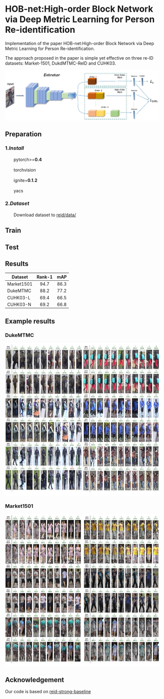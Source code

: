 # HOB-net:High-order Block Network via Deep Metric Learning for Person Re-identification  

Implementation of the paper HOB-net:High-order Block Network via Deep Metric Learning for Person Re-identification.  
  
The approach proposed in the paper is simple yet effective on three re-ID datasets: Market-1501, DukdMTMC-ReID and CUHK03.  

![Alt text](https://github.com/NothingToSay99/HOB-net/blob/main/images/p2.png)

## Preparation

### 1.***Install***

　　pytorch>=**0.4** 

　　torchvision  

　　ignite=**0.1.2** 

　　yacs  

### 2.***Dataset***  

　　Download dataset to [reid/data/](https://github.com/NothingToSay99/HOB-net/tree/main/reid/data)  
  
## Train  

## Test

## Results

| Dataset | Rank-1 | mAP |
| -- | :--: |:--:| 
| Market1501 | 94.7 | 86.3 |
| DukeMTMC | 88.2 | 77.2 |
| CUHK03-L | 69.4 | 66.5 |
| CUHK03-N | 69.2 | 66.8 |

## Example results  

### DukeMTMC  

<img src="https://github.com/NothingToSay99/HOB-net/blob/main/images/dukeDemoGithub.jpg" width="900" height="500" align="middle" alt="DukeMTMC"/>  

### Market1501

<img src="https://github.com/NothingToSay99/HOB-net/blob/main/images/marketDemoGithub.jpg" width="900" height="500" align="middle" alt="DukeMTMC"/> 

## Acknowledgement

Our code is based on [reid-strong-baseline](https://github.com/michuanhaohao/reid-strong-baseline)
